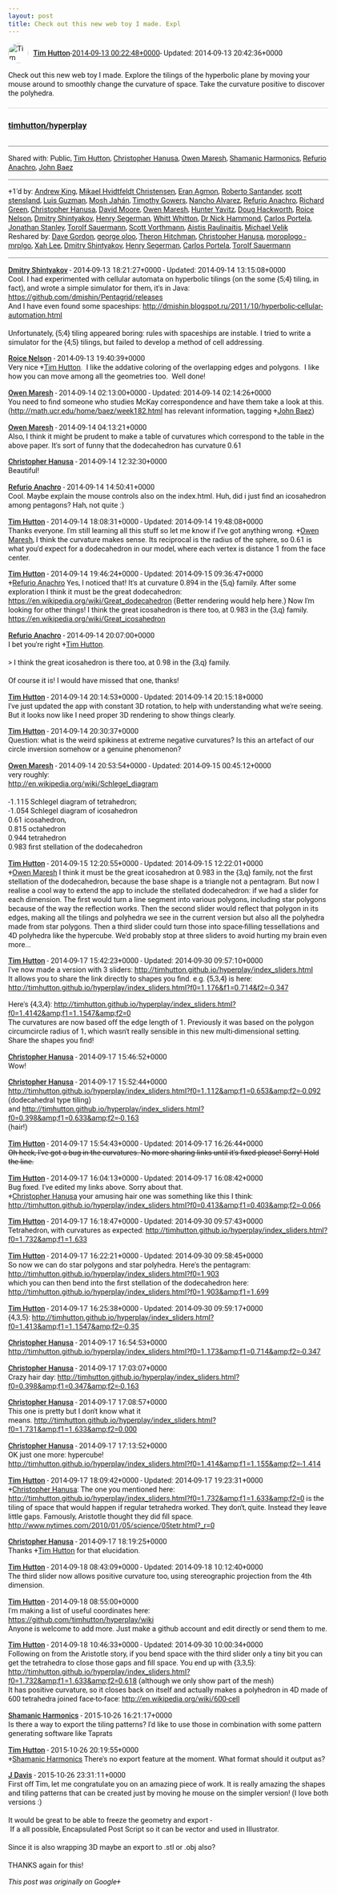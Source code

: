 ```yaml
---
layout: post
title: Check out this new web toy I made. Expl
---
```


<html><head><meta charset="utf-8"><title>Check out this new web toy I made. Explore the tilings of the hyperbolic plan...</title><style>body {font: 11pt Roboto, Arial, sans-serif; max-width: 640px; margin: 24px;}.author-photo {border-radius: 50%; margin-right: 10px; width: 40px;}.author {font-weight: 500;}.main-content {margin: 15px 0 15px;}.post-title {font-weight: bold;}.location {display: block; margin-top: 15px;}.location img {float: left; margin-right: 5px; width: 20px;}.media-link {display: inline-block; max-width: 100%; vertical-align: top;}.media-link p {margin-top: 5px; max-height: 4em; overflow: scroll;}.media {max-height: 100vh; max-width: 100%;}.video-placeholder {background: black; display: flex; height: 300px; max-width: 100%; width: 640px;}.play-icon {border-bottom: 30px solid transparent; border-left: 50px solid white; border-top: 30px solid transparent; color: white; margin: auto;}.album {max-height: 800px; overflow: scroll; width: calc(100vw - 48px);}.album .media-link {margin-right: 5px; max-width: 250px;}.album .media {max-height: 250px;}.link-embed {border-top: 1px solid lightgrey; display: block; margin-top: 20px;}.link-embed img {max-width: 100%;}.inline-link-embed {display: block;}.inline-link-embed img {vertical-align: middle;}.link-title {display: inline-block; font-size: medium; font-weight: 300; padding-left: 1em;}.reshare-attribution {display: block; font-weight: bold; margin-bottom: 10px;}.poll-image {margin-bottom: 5px; max-height: 300px; max-width: 500px;}.poll-choice {align-items: center; display: flex; margin-bottom: 5px; max-width: 500px;}.poll-choice-percentage {background-color: lightblue; height: 100%; left: 0; position: absolute; z-index: -1;}.poll-choice-selected {margin-right: 5px;}.poll-choice-results {border: 1px solid lightgray; border-radius: 5px; display: flex; line-height: 40px; overflow: hidden; padding: 0 8px; position: relative;}.poll-choice-results, .poll-choice-description {flex-grow: 1; margin-right: 10px;}.poll-choice-image {width: 100%;}.poll-choice-image, .poll-choice-image img {max-height: 40px; max-width: 100px;}.poll-choice-votes {max-height: 100px; overflow: auto;}.plus-entity-embed {color: black; display: block; text-decoration: none;}.plus-entity-embed-cover-photo {max-height: 300px; max-width: 100%;}.plus-entity-embed-info {padding: 0 1em 1em;}.plus-entity-embed-info h2 {font-weight: 500; margin: 10px 0;}.plus-entity-embed-info p {font-size: small; margin: 0;}.collection-owner-avatar {border-radius: 50%; border: 2px solid white; height: 40px; margin-top: -22px;}.visibility {padding: 1em 0; border-top: 1px solid grey;}.post-activity {padding: 1em 0; border-top: 1px solid grey;}.comments {border-top: 1px solid gray; padding-top: 1em;}.comment + .comment {margin-top: 1em;}.comment .media-link, .comment .inline-link-embed {margin-top: 5px;}</style></head><body><div style="margin-bottom:1em;"><div style="display:flex; align-items:center"><img class="author-photo" src="https://lh4.googleusercontent.com/-epo4ZZKNqEw/AAAAAAAAAAI/AAAAAAAAVSU/qu3LpcHEnoQ/s64-c/photo.jpg" alt="Tim Hutton"><a href="https://plus.google.com/+TimHutton" target="_blank" class="author">Tim Hutton</a> - <a target="_blank" href="https://plus.google.com/+TimHutton/posts/fXR8AChDbSY">2014-09-13 00:22:48+0000</a><span> - Updated: 2014-09-13 20:42:36+0000</span></div><div class="main-content">Check out this new web toy I made. Explore the tilings of the hyperbolic plane by moving your mouse around to smoothly change the curvature of space. Take the curvature positive to discover the polyhedra.﻿</div><a href="https://github.com/timhutton/hyperplay" target="_blank" class="link-embed"><h3>timhutton/hyperplay</h3><img src="https://camo.githubusercontent.com/f9c81de802b17c7c227e9ad63779d5fd9c66c448/687474703a2f2f74696d687574746f6e2e6769746875622e696f2f6879706572706c61792f6c6f676f2e706e67" alt=""></a></div><div class="visibility">Shared with: Public, <a href="https://plus.google.com/110214848059767137292">Tim Hutton</a>, <a href="https://plus.google.com/105956534600938109056">Christopher Hanusa</a>, <a href="https://plus.google.com/115452635610736407329">Owen Maresh</a>, <a href="https://plus.google.com/102558476840625446330">Shamanic Harmonics</a>, <a href="https://plus.google.com/115434895453136495635">Refurio Anachro</a>, <a href="https://plus.google.com/117663015413546257905">John Baez</a></div><div class="post-activity"><div class="plus-oners">+1'd by: <a href="https://plus.google.com/+AndrewGKing">Andrew King</a>, <a href="https://plus.google.com/108188448748343517647">Mikael Hvidtfeldt Christensen</a>, <a href="https://plus.google.com/+EranAgmon929">Eran Agmon</a>, <a href="https://plus.google.com/+RobertoSantander">Roberto Santander</a>, <a href="https://plus.google.com/+scottstensland">scott stensland</a>, <a href="https://plus.google.com/+LuisGuzmanJr">Luis Guzman</a>, <a href="https://plus.google.com/+MoshJahan">Mosh Jahán</a>, <a href="https://plus.google.com/+TimothyGowers0">Timothy Gowers</a>, <a href="https://plus.google.com/+NanchoAlvarez">Nancho Alvarez</a>, <a href="https://plus.google.com/+RefurioAnachro">Refurio Anachro</a>, <a href="https://plus.google.com/101584889282878921052">Richard Green</a>, <a href="https://plus.google.com/+ChristopherHanusa">Christopher Hanusa</a>, <a href="https://plus.google.com/107321313584898904150">David Moore</a>, <a href="https://plus.google.com/+OwenMaresh">Owen Maresh</a>, <a href="https://plus.google.com/+HunterYavitz">Hunter Yavitz</a>, <a href="https://plus.google.com/111750881748363551870">Doug Hackworth</a>, <a href="https://plus.google.com/+RoiceNelson">Roice Nelson</a>, <a href="https://plus.google.com/116542359168957860292">Dmitry Shintyakov</a>, <a href="https://plus.google.com/+HenrySegerman">Henry Segerman</a>, <a href="https://plus.google.com/+WhittWhitton">Whitt Whitton</a>, <a href="https://plus.google.com/113547634851670311720">Dr Nick Hammond</a>, <a href="https://plus.google.com/102518372019255115707">Carlos Portela</a>, <a href="https://plus.google.com/+JonathanStanley">Jonathan Stanley</a>, <a href="https://plus.google.com/+TorolfSauermann">Torolf Sauermann</a>, <a href="https://plus.google.com/+ScottVorthmann">Scott Vorthmann</a>, <a href="https://plus.google.com/+AistisRaulinaitis">Aistis Raulinaitis</a>, <a href="https://plus.google.com/109912852671536940136">Michael Velik</a></div><div class="resharers">Reshared by: <a href="https://plus.google.com/+DaveGordon0">Dave Gordon</a>, <a href="https://plus.google.com/+georgeoloo">george oloo</a>, <a href="https://plus.google.com/+TheronHitchman">Theron Hitchman</a>, <a href="https://plus.google.com/+ChristopherHanusa">Christopher Hanusa</a>, <a href="https://plus.google.com/+moroplogomrplgo">moroplogo -mrplgo</a>, <a href="https://plus.google.com/+XahLee">Xah Lee</a>, <a href="https://plus.google.com/116542359168957860292">Dmitry Shintyakov</a>, <a href="https://plus.google.com/+HenrySegerman">Henry Segerman</a>, <a href="https://plus.google.com/102518372019255115707">Carlos Portela</a>, <a href="https://plus.google.com/+TorolfSauermann">Torolf Sauermann</a></div></div><div class="comments"><div class="comment"><a target="_blank" href="https://plus.google.com/116542359168957860292" class="author">Dmitry Shintyakov</a><span class="time"> - 2014-09-13 18:21:27+0000</span><span> - Updated: 2014-09-14 13:15:08+0000</span><div class="comment-content">Cool. I had experimented with cellular automata on hyperbolic tilings (on the some {5;4} tiling, in fact), and wrote a simple simulator for them, it&#39;s in Java:<br><a rel="nofollow" target="_blank" href="https://github.com/dmishin/Pentagrid/releases" class="ot-anchor bidi_isolate" jslog="10929; track:click" dir="ltr">https://github.com/dmishin/Pentagrid/releases</a><br>And I have even found some spaceships: <a rel="nofollow" target="_blank" href="http://dmishin.blogspot.ru/2011/10/hyperbolic-cellular-automation.html" class="ot-anchor bidi_isolate" jslog="10929; track:click" dir="ltr">http://dmishin.blogspot.ru/2011/10/hyperbolic-cellular-automation.html</a><br><br>Unfortunately, {5;4} tiling appeared boring: rules with spaceships are instable. I tried to write a simulator for the {4;5} tilings, but failed to develop a method of cell addressing.</div></div><div class="comment"><a target="_blank" href="https://plus.google.com/+RoiceNelson" class="author">Roice Nelson</a><span class="time"> - 2014-09-13 19:40:39+0000</span><div class="comment-content">Very nice <span class="proflinkWrapper"><span class="proflinkPrefix">+</span><a class="proflink bidi_isolate" href="https://plus.google.com/110214848059767137292" oid="110214848059767137292" >Tim Hutton</a></span>.  I like the addative coloring of the overlapping edges and polygons.  I like how you can move among all the geometries too.  Well done!</div></div><div class="comment"><a target="_blank" href="https://plus.google.com/+OwenMaresh" class="author">Owen Maresh</a><span class="time"> - 2014-09-14 02:13:00+0000</span><span> - Updated: 2014-09-14 02:14:26+0000</span><div class="comment-content">You need to find someone who studies McKay correspondence and have them take a look at this. (<a rel="nofollow" target="_blank" href="http://math.ucr.edu/home/baez/week182.html" class="ot-anchor bidi_isolate" jslog="10929; track:click" dir="ltr">http://math.ucr.edu/home/baez/week182.html</a> has relevant information, tagging <span class="proflinkWrapper"><span class="proflinkPrefix">+</span><a class="proflink bidi_isolate" href="https://plus.google.com/117663015413546257905" oid="117663015413546257905" >John Baez</a></span>)</div></div><div class="comment"><a target="_blank" href="https://plus.google.com/+OwenMaresh" class="author">Owen Maresh</a><span class="time"> - 2014-09-14 04:13:21+0000</span><div class="comment-content">Also, I think it might be prudent to make a table of curvatures which correspond to the table in the above paper. It&#39;s sort of funny that the dodecahedron has curvature 0.61 </div></div><div class="comment"><a target="_blank" href="https://plus.google.com/+ChristopherHanusa" class="author">Christopher Hanusa</a><span class="time"> - 2014-09-14 12:32:30+0000</span><div class="comment-content">Beautiful!</div></div><div class="comment"><a target="_blank" href="https://plus.google.com/+RefurioAnachro" class="author">Refurio Anachro</a><span class="time"> - 2014-09-14 14:50:41+0000</span><div class="comment-content">Cool. Maybe explain the mouse controls also on the index.html. Huh, did i just find an icosahedron among pentagons? Hah, not quite :)</div></div><div class="comment"><a target="_blank" href="https://plus.google.com/+TimHutton" class="author">Tim Hutton</a><span class="time"> - 2014-09-14 18:08:31+0000</span><span> - Updated: 2014-09-14 19:48:08+0000</span><div class="comment-content">Thanks everyone. I&#39;m still learning all this stuff so let me know if I&#39;ve got anything wrong. <span class="proflinkWrapper"><span class="proflinkPrefix">+</span><a class="proflink bidi_isolate" href="https://plus.google.com/115452635610736407329" oid="115452635610736407329" >Owen Maresh</a></span>, I think the curvature makes sense. Its reciprocal is the radius of the sphere, so 0.61 is what you&#39;d expect for a dodecahedron in our model, where each vertex is distance 1 from the face center.</div></div><div class="comment"><a target="_blank" href="https://plus.google.com/+TimHutton" class="author">Tim Hutton</a><span class="time"> - 2014-09-14 19:46:24+0000</span><span> - Updated: 2014-09-15 09:36:47+0000</span><div class="comment-content"><span class="proflinkWrapper"><span class="proflinkPrefix">+</span><a class="proflink bidi_isolate" href="https://plus.google.com/115434895453136495635" oid="115434895453136495635" >Refurio Anachro</a></span> Yes, I noticed that! It&#39;s at curvature 0.894 in the {5,q} family. After some exploration I think it must be the great dodecahedron: <a rel="nofollow" target="_blank" href="https://en.wikipedia.org/wiki/Great_dodecahedron" class="ot-anchor bidi_isolate" jslog="10929; track:click" dir="ltr">https://en.wikipedia.org/wiki/Great_dodecahedron</a> (Better rendering would help here.) Now I&#39;m looking for other things! I think the great icosahedron is there too, at 0.983 in the {3,q} family. <a rel="nofollow" target="_blank" href="https://en.wikipedia.org/wiki/Great_icosahedron" class="ot-anchor bidi_isolate" jslog="10929; track:click" dir="ltr">https://en.wikipedia.org/wiki/Great_icosahedron</a></div></div><div class="comment"><a target="_blank" href="https://plus.google.com/+RefurioAnachro" class="author">Refurio Anachro</a><span class="time"> - 2014-09-14 20:07:00+0000</span><div class="comment-content">I bet you&#39;re right <span class="proflinkWrapper"><span class="proflinkPrefix">+</span><a class="proflink bidi_isolate" href="https://plus.google.com/110214848059767137292" oid="110214848059767137292" >Tim Hutton</a></span>.<br><br>&gt; I think the great icosahedron is there too, at 0.98 in the {3,q} family.<br><br>Of course it is! I would have missed that one, thanks!</div></div><div class="comment"><a target="_blank" href="https://plus.google.com/+TimHutton" class="author">Tim Hutton</a><span class="time"> - 2014-09-14 20:14:53+0000</span><span> - Updated: 2014-09-14 20:15:18+0000</span><div class="comment-content">I&#39;ve just updated the app with constant 3D rotation, to help with understanding what we&#39;re seeing. But it looks now like I need proper 3D rendering to show things clearly.</div></div><div class="comment"><a target="_blank" href="https://plus.google.com/+TimHutton" class="author">Tim Hutton</a><span class="time"> - 2014-09-14 20:30:37+0000</span><div class="comment-content">Question: what is the weird spikiness at extreme negative curvatures? Is this an artefact of our circle inversion somehow or a genuine phenomenon?</div></div><div class="comment"><a target="_blank" href="https://plus.google.com/+OwenMaresh" class="author">Owen Maresh</a><span class="time"> - 2014-09-14 20:53:54+0000</span><span> - Updated: 2014-09-15 00:45:12+0000</span><div class="comment-content">very roughly: <br><a rel="nofollow" target="_blank" href="http://en.wikipedia.org/wiki/Schlegel_diagram" class="ot-anchor bidi_isolate" jslog="10929; track:click" dir="ltr">http://en.wikipedia.org/wiki/Schlegel_diagram</a><br><br>-1.115 Schlegel diagram of tetrahedron;<br>-1.054 Schlegel diagram of icosahedron<br>0.61 icosahedron,<br>0.815 octahedron<br>0.944 tetrahedron<br>0.983 first stellation of the dodecahedron</div></div><div class="comment"><a target="_blank" href="https://plus.google.com/+TimHutton" class="author">Tim Hutton</a><span class="time"> - 2014-09-15 12:20:55+0000</span><span> - Updated: 2014-09-15 12:22:01+0000</span><div class="comment-content"><span class="proflinkWrapper"><span class="proflinkPrefix">+</span><a class="proflink bidi_isolate" href="https://plus.google.com/115452635610736407329" oid="115452635610736407329" >Owen Maresh</a></span> I think it must be the great icosahedron at 0.983 in the {3,q} family, not the first stellation of the dodecahedron, because the base shape is a triangle not a pentagram. But now I realise a cool way to extend the app to include the stellated dodecahedron: if we had a slider for each dimension. The first would turn a line segment into various polygons, including star polygons because of the way the reflection works. Then the second slider would reflect that polygon in its edges, making all the tilings and polyhedra we see in the current version but also all the polyhedra made from star polygons. Then a third slider could turn those into space-filling tessellations and 4D polyhedra like the hypercube. We&#39;d probably stop at three sliders to avoid hurting my brain even more...</div></div><div class="comment"><a target="_blank" href="https://plus.google.com/+TimHutton" class="author">Tim Hutton</a><span class="time"> - 2014-09-17 15:42:23+0000</span><span> - Updated: 2014-09-30 09:57:10+0000</span><div class="comment-content">I&#39;ve now made a version with 3 sliders: <a rel="nofollow" target="_blank" href="http://timhutton.github.io/hyperplay/index_sliders.html" class="ot-anchor bidi_isolate" jslog="10929; track:click" dir="ltr">http://timhutton.github.io/hyperplay/index_sliders.html</a><br>It allows you to share the link directly to shapes you find. e.g. {5,3,4} is here: <a rel="nofollow" target="_blank" href="http://timhutton.github.io/hyperplay/index_sliders.html?f0=1.176&amp;f1=0.714&amp;f2=-0.347" class="ot-anchor bidi_isolate" jslog="10929; track:click" dir="ltr">http://timhutton.github.io/hyperplay/index_sliders.html?f0=1.176&amp;f1=0.714&amp;f2=-0.347</a>

Here&#39;s {4,3,4}: <a rel="nofollow" target="_blank" href="http://timhutton.github.io/hyperplay/index_sliders.html?f0=1.4142&amp;f1=1.1547&amp;f2=0" class="ot-anchor bidi_isolate" jslog="10929; track:click" dir="ltr">http://timhutton.github.io/hyperplay/index_sliders.html?f0=1.4142&amp;f1=1.1547&amp;f2=0</a><br>The curvatures are now based off the edge length of 1. Previously it was based on the polygon circumcircle radius of 1, which wasn&#39;t really sensible in this new multi-dimensional setting.<br>Share the shapes you find!</div></div><div class="comment"><a target="_blank" href="https://plus.google.com/+ChristopherHanusa" class="author">Christopher Hanusa</a><span class="time"> - 2014-09-17 15:46:52+0000</span><div class="comment-content">Wow!</div></div><div class="comment"><a target="_blank" href="https://plus.google.com/+ChristopherHanusa" class="author">Christopher Hanusa</a><span class="time"> - 2014-09-17 15:52:44+0000</span><div class="comment-content"><a rel="nofollow" target="_blank" href="http://timhutton.github.io/hyperplay/index_sliders.html?f0=1.112&amp;f1=0.653&amp;f2=-0.092" class="ot-anchor bidi_isolate" jslog="10929; track:click" dir="ltr">http://timhutton.github.io/hyperplay/index_sliders.html?f0=1.112&amp;f1=0.653&amp;f2=-0.092</a> <br>(dodecahedral type tiling)<br>and <a rel="nofollow" target="_blank" href="http://timhutton.github.io/hyperplay/index_sliders.html?f0=0.398&amp;f1=0.633&amp;f2=-0.163" class="ot-anchor bidi_isolate" jslog="10929; track:click" dir="ltr">http://timhutton.github.io/hyperplay/index_sliders.html?f0=0.398&amp;f1=0.633&amp;f2=-0.163</a><br>(hair!)</div></div><div class="comment"><a target="_blank" href="https://plus.google.com/+TimHutton" class="author">Tim Hutton</a><span class="time"> - 2014-09-17 15:54:43+0000</span><span> - Updated: 2014-09-17 16:26:44+0000</span><div class="comment-content"><del>Oh heck, I&#39;ve got a bug in the curvatures. No more sharing links until it&#39;s fixed please! Sorry! Hold the line.</del></div></div><div class="comment"><a target="_blank" href="https://plus.google.com/+TimHutton" class="author">Tim Hutton</a><span class="time"> - 2014-09-17 16:04:13+0000</span><span> - Updated: 2014-09-17 16:08:42+0000</span><div class="comment-content">Bug fixed. I&#39;ve edited my links above. Sorry about that.<br><span class="proflinkWrapper"><span class="proflinkPrefix">+</span><a class="proflink bidi_isolate" href="https://plus.google.com/105956534600938109056" oid="105956534600938109056" >Christopher Hanusa</a></span> your amusing hair one was something like this I think: <a rel="nofollow" target="_blank" href="http://timhutton.github.io/hyperplay/index_sliders.html?f0=0.413&amp;f1=0.403&amp;f2=-0.066" class="ot-anchor bidi_isolate" jslog="10929; track:click" dir="ltr">http://timhutton.github.io/hyperplay/index_sliders.html?f0=0.413&amp;f1=0.403&amp;f2=-0.066</a></div></div><div class="comment"><a target="_blank" href="https://plus.google.com/+TimHutton" class="author">Tim Hutton</a><span class="time"> - 2014-09-17 16:18:47+0000</span><span> - Updated: 2014-09-30 09:57:43+0000</span><div class="comment-content">Tetrahedron, with curvatures as expected: <a rel="nofollow" target="_blank" href="http://timhutton.github.io/hyperplay/index_sliders.html?f0=1.732&amp;f1=1.633" class="ot-anchor bidi_isolate" jslog="10929; track:click" dir="ltr">http://timhutton.github.io/hyperplay/index_sliders.html?f0=1.732&amp;f1=1.633</a></div></div><div class="comment"><a target="_blank" href="https://plus.google.com/+TimHutton" class="author">Tim Hutton</a><span class="time"> - 2014-09-17 16:22:21+0000</span><span> - Updated: 2014-09-30 09:58:45+0000</span><div class="comment-content">So now we can do star polygons and star polyhedra. Here&#39;s the pentagram: <a rel="nofollow" target="_blank" href="http://timhutton.github.io/hyperplay/index_sliders.html?f0=1.903" class="ot-anchor bidi_isolate" jslog="10929; track:click" dir="ltr">http://timhutton.github.io/hyperplay/index_sliders.html?f0=1.903</a><br>which you can then bend into the first stellation of the dodecahedron here: <a rel="nofollow" target="_blank" href="http://timhutton.github.io/hyperplay/index_sliders.html?f0=1.903&amp;f1=1.699" class="ot-anchor bidi_isolate" jslog="10929; track:click" dir="ltr">http://timhutton.github.io/hyperplay/index_sliders.html?f0=1.903&amp;f1=1.699</a></div></div><div class="comment"><a target="_blank" href="https://plus.google.com/+TimHutton" class="author">Tim Hutton</a><span class="time"> - 2014-09-17 16:25:38+0000</span><span> - Updated: 2014-09-30 09:59:17+0000</span><div class="comment-content">{4,3,5}: <a rel="nofollow" target="_blank" href="http://timhutton.github.io/hyperplay/index_sliders.html?f0=1.413&amp;f1=1.1547&amp;f2=-0.35" class="ot-anchor bidi_isolate" jslog="10929; track:click" dir="ltr">http://timhutton.github.io/hyperplay/index_sliders.html?f0=1.413&amp;f1=1.1547&amp;f2=-0.35</a></div></div><div class="comment"><a target="_blank" href="https://plus.google.com/+ChristopherHanusa" class="author">Christopher Hanusa</a><span class="time"> - 2014-09-17 16:54:53+0000</span><div class="comment-content"><a rel="nofollow" target="_blank" href="http://timhutton.github.io/hyperplay/index_sliders.html?f0=1.173&amp;f1=0.714&amp;f2=-0.347" class="ot-anchor bidi_isolate" jslog="10929; track:click" dir="ltr">http://timhutton.github.io/hyperplay/index_sliders.html?f0=1.173&amp;f1=0.714&amp;f2=-0.347</a></div></div><div class="comment"><a target="_blank" href="https://plus.google.com/+ChristopherHanusa" class="author">Christopher Hanusa</a><span class="time"> - 2014-09-17 17:03:07+0000</span><div class="comment-content">Crazy hair day: <a rel="nofollow" target="_blank" href="http://timhutton.github.io/hyperplay/index_sliders.html?f0=0.398&amp;f1=0.347&amp;f2=-0.163" class="ot-anchor bidi_isolate" jslog="10929; track:click" dir="ltr">http://timhutton.github.io/hyperplay/index_sliders.html?f0=0.398&amp;f1=0.347&amp;f2=-0.163</a></div></div><div class="comment"><a target="_blank" href="https://plus.google.com/+ChristopherHanusa" class="author">Christopher Hanusa</a><span class="time"> - 2014-09-17 17:08:57+0000</span><div class="comment-content">This one is pretty but I don&#39;t know what it means. <a rel="nofollow" target="_blank" href="http://timhutton.github.io/hyperplay/index_sliders.html?f0=1.731&amp;f1=1.633&amp;f2=0.000" class="ot-anchor bidi_isolate" jslog="10929; track:click" dir="ltr">http://timhutton.github.io/hyperplay/index_sliders.html?f0=1.731&amp;f1=1.633&amp;f2=0.000</a></div></div><div class="comment"><a target="_blank" href="https://plus.google.com/+ChristopherHanusa" class="author">Christopher Hanusa</a><span class="time"> - 2014-09-17 17:13:52+0000</span><div class="comment-content">OK just one more: hypercube!<br><a rel="nofollow" target="_blank" href="http://timhutton.github.io/hyperplay/index_sliders.html?f0=1.414&amp;f1=1.155&amp;f2=-1.414" class="ot-anchor bidi_isolate" jslog="10929; track:click" dir="ltr">http://timhutton.github.io/hyperplay/index_sliders.html?f0=1.414&amp;f1=1.155&amp;f2=-1.414</a></div></div><div class="comment"><a target="_blank" href="https://plus.google.com/+TimHutton" class="author">Tim Hutton</a><span class="time"> - 2014-09-17 18:09:42+0000</span><span> - Updated: 2014-09-17 19:23:31+0000</span><div class="comment-content"><span class="proflinkWrapper"><span class="proflinkPrefix">+</span><a class="proflink bidi_isolate" href="https://plus.google.com/105956534600938109056" oid="105956534600938109056" >Christopher Hanusa</a></span>: The one you mentioned here: <a rel="nofollow" target="_blank" href="http://timhutton.github.io/hyperplay/index_sliders.html?f0=1.732&amp;f1=1.633&amp;f2=0" class="ot-anchor bidi_isolate" jslog="10929; track:click" dir="ltr">http://timhutton.github.io/hyperplay/index_sliders.html?f0=1.732&amp;f1=1.633&amp;f2=0</a> is the tiling of space that would happen if regular tetrahedra worked. They don&#39;t, quite. Instead they leave little gaps. Famously, Aristotle thought they did fill space. <a rel="nofollow" target="_blank" href="http://www.nytimes.com/2010/01/05/science/05tetr.html?_r=0" class="ot-anchor bidi_isolate" jslog="10929; track:click" dir="ltr">http://www.nytimes.com/2010/01/05/science/05tetr.html?_r=0</a></div></div><div class="comment"><a target="_blank" href="https://plus.google.com/+ChristopherHanusa" class="author">Christopher Hanusa</a><span class="time"> - 2014-09-17 18:19:25+0000</span><div class="comment-content">Thanks <span class="proflinkWrapper"><span class="proflinkPrefix">+</span><a class="proflink bidi_isolate" href="https://plus.google.com/110214848059767137292" oid="110214848059767137292" >Tim Hutton</a></span> for that elucidation.</div></div><div class="comment"><a target="_blank" href="https://plus.google.com/+TimHutton" class="author">Tim Hutton</a><span class="time"> - 2014-09-18 08:43:09+0000</span><span> - Updated: 2014-09-18 10:12:40+0000</span><div class="comment-content">The third slider now allows positive curvature too, using stereographic projection from the 4th dimension.</div></div><div class="comment"><a target="_blank" href="https://plus.google.com/+TimHutton" class="author">Tim Hutton</a><span class="time"> - 2014-09-18 08:55:00+0000</span><div class="comment-content">I&#39;m making a list of useful coordinates here:<br><a rel="nofollow" target="_blank" href="https://github.com/timhutton/hyperplay/wiki" class="ot-anchor bidi_isolate" jslog="10929; track:click" dir="ltr">https://github.com/timhutton/hyperplay/wiki</a><br>Anyone is welcome to add more. Just make a github account and edit directly or send them to me.</div></div><div class="comment"><a target="_blank" href="https://plus.google.com/+TimHutton" class="author">Tim Hutton</a><span class="time"> - 2014-09-18 10:46:33+0000</span><span> - Updated: 2014-09-30 10:00:34+0000</span><div class="comment-content">Following on from the Aristotle story, if you bend space with the third slider only a tiny bit you can get the tetrahedra to close those gaps and fill space. You end up with {3,3,5}: <a rel="nofollow" target="_blank" href="http://timhutton.github.io/hyperplay/index_sliders.html?f0=1.732&amp;f1=1.633&amp;f2=0.618" class="ot-anchor bidi_isolate" jslog="10929; track:click" dir="ltr">http://timhutton.github.io/hyperplay/index_sliders.html?f0=1.732&amp;f1=1.633&amp;f2=0.618</a> (although we only show part of the mesh)<br>It has positive curvature, so it closes back on itself and actually makes a polyhedron in 4D made of 600 tetrahedra joined face-to-face: <a rel="nofollow" target="_blank" href="http://en.wikipedia.org/wiki/600-cell" class="ot-anchor bidi_isolate" jslog="10929; track:click" dir="ltr">http://en.wikipedia.org/wiki/600-cell</a></div></div><div class="comment"><a target="_blank" href="https://plus.google.com/+ShamanicHarmonics" class="author">Shamanic Harmonics</a><span class="time"> - 2015-10-26 16:21:17+0000</span><div class="comment-content">Is there a way to export the tiling patterns? I&#39;d like to use those in combination with some pattern generating software like Taprats</div></div><div class="comment"><a target="_blank" href="https://plus.google.com/+TimHutton" class="author">Tim Hutton</a><span class="time"> - 2015-10-26 20:19:55+0000</span><div class="comment-content"><span class="proflinkWrapper"><span class="proflinkPrefix">+</span><a class="proflink bidi_isolate" href="https://plus.google.com/102558476840625446330" oid="102558476840625446330" >Shamanic Harmonics</a></span> There&#39;s no export feature at the moment. What format should it output as?</div></div><div class="comment"><a target="_blank" href="https://plus.google.com/108307247347146757920" class="author">J Davis</a><span class="time"> - 2015-10-26 23:31:11+0000</span><div class="comment-content">First off Tim, let me congratulate you on an amazing piece of work. It is really amazing the shapes and tiling patterns that can be created just by moving he mouse on the simpler version! (I love both versions :)<br><br>It would be great to be able to freeze the geometry and export -<br> If a all possible, Encapsulated Post Script so it can be vector and used in Illustrator.<br><br>Since it is also wrapping 3D maybe an export to .stl or .obj also?<br><br>THANKS again for this!</div></div></div></body></html>

<i>This post was originally on Google+</i>